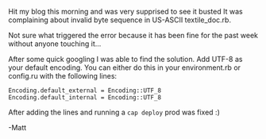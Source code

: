 Hit my blog this morning and was very supprised to see it busted
It was complaining about invalid byte sequence in US-ASCII textile_doc.rb.

Not sure what triggered the error because it has been fine for the past week without anyone touching it...

After some quick googling I was able to find the solution. Add UTF-8 as your default encoding.
You can either do this in your environment.rb or config.ru with the following lines:

	Encoding.default_external = Encoding::UTF_8
	Encoding.default_internal = Encoding::UTF_8

After adding the lines and running a `cap deploy` prod was fixed :)

-Matt